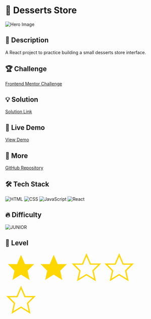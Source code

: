# 📂 Desserts Store

![Hero Image](https://res.cloudinary.com/dz209s6jk/image/upload/v1720604598/Challenges/icnpqquxdp6kgnzm0vyp.jpg)

## 🌟 Description

A React project to practice building a small desserts store interface.

## 🏆 Challenge

[Frontend Mentor Challenge](https://www.frontendmentor.io/challenges/desserts-store)

## 💡 Solution

[Solution Link](https://www.frontendmentor.io/solutions/desserts-store-using-react-SAhKHG9HGE)

## 🚀 Live Demo

[View Demo](https://younes-alhyan.github.io/desserts-store)

## 🔎 More

[GitHub Repository](https://github.com/younes-alhyan/frontend-mentor/)

## 🛠️ Tech Stack

![HTML](https://img.shields.io/badge/HTML-E34F26?style=for-the-badge&logo=html5&logoColor=white)
![CSS](https://img.shields.io/badge/CSS-1572B6?style=for-the-badge&logo=css&logoColor=white)
![JavaScript](https://img.shields.io/badge/JavaScript-F7DF1E?style=for-the-badge&logo=javascript&logoColor=black)
![React](https://img.shields.io/badge/React-61DAFB?style=for-the-badge&logo=react&logoColor=black)

## 🔥 Difficulty

![JUNIOR](https://img.shields.io/badge/Difficulty-JUNIOR-green)

## 🏅 Level

<span>
<svg xmlns="http://www.w3.org/2000/svg" viewBox="0 0 24 24" width="100" height="100" fill="gold">
  <polygon points="12 2 15 9 22 9 17 14 18.5 21 12 17 5.5 21 7 14 2 9 9 9"/>
</svg>
<svg xmlns="http://www.w3.org/2000/svg" viewBox="0 0 24 24" width="100" height="100" fill="gold">
  <polygon points="12 2 15 9 22 9 17 14 18.5 21 12 17 5.5 21 7 14 2 9 9 9"/>
</svg>
<svg xmlns="http://www.w3.org/2000/svg" viewBox="0 0 24 24" width="100" height="100" fill="none" stroke="gold" stroke-width="1" stroke-linecap="round" stroke-linejoin="miter">
  <polygon points="12 2 15 9 22 9 17 14 18.5 21 12 17 5.5 21 7 14 2 9 9 9"/>
</svg>
<svg xmlns="http://www.w3.org/2000/svg" viewBox="0 0 24 24" width="100" height="100" fill="none" stroke="gold" stroke-width="1" stroke-linecap="round" stroke-linejoin="miter">
  <polygon points="12 2 15 9 22 9 17 14 18.5 21 12 17 5.5 21 7 14 2 9 9 9"/>
</svg>
<svg xmlns="http://www.w3.org/2000/svg" viewBox="0 0 24 24" width="100" height="100" fill="none" stroke="gold" stroke-width="1" stroke-linecap="round" stroke-linejoin="miter">
  <polygon points="12 2 15 9 22 9 17 14 18.5 21 12 17 5.5 21 7 14 2 9 9 9"/>
</svg>
</span>
